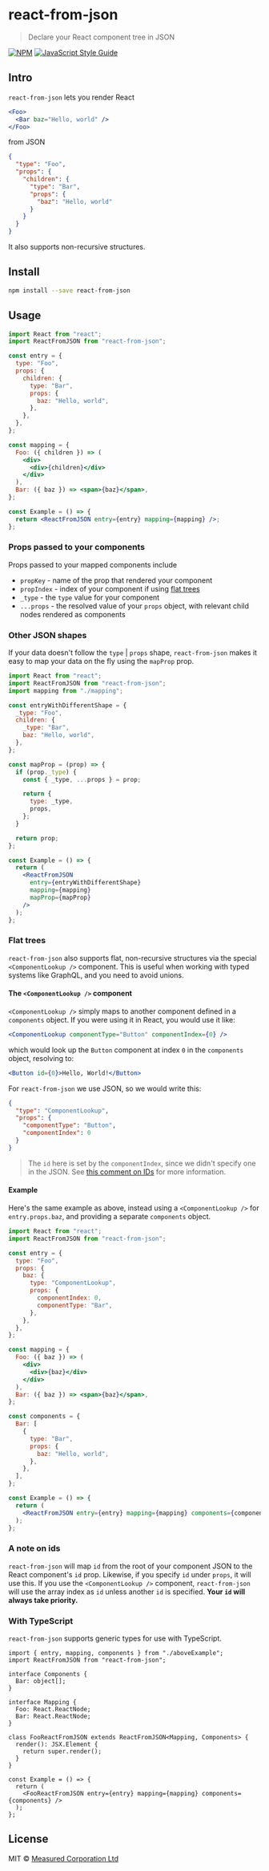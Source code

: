 # react-from-json

> Declare your React component tree in JSON

[![NPM](https://img.shields.io/npm/v/react-from-json.svg)](https://www.npmjs.com/package/react-from-json) [![JavaScript Style Guide](https://img.shields.io/badge/code_style-standard-brightgreen.svg)](https://standardjs.com)

## Intro

`react-from-json` lets you render React

```jsx
<Foo>
  <Bar baz="Hello, world" />
</Foo>
```

from JSON

```json
{
  "type": "Foo",
  "props": {
    "children": {
      "type": "Bar",
      "props": {
        "baz": "Hello, world"
      }
    }
  }
}
```

It also supports non-recursive structures.

## Install

```bash
npm install --save react-from-json
```

## Usage

```jsx
import React from "react";
import ReactFromJSON from "react-from-json";

const entry = {
  type: "Foo",
  props: {
    children: {
      type: "Bar",
      props: {
        baz: "Hello, world",
      },
    },
  },
};

const mapping = {
  Foo: ({ children }) => (
    <div>
      <div>{children}</div>
    </div>
  ),
  Bar: ({ baz }) => <span>{baz}</span>,
};

const Example = () => {
  return <ReactFromJSON entry={entry} mapping={mapping} />;
};
```

### Props passed to your components

Props passed to your mapped components include

- `propKey` - name of the prop that rendered your component
- `propIndex` - index of your component if using [flat trees](#flat-trees)
- `_type` - the `type` value for your component
- `...props` - the resolved value of your `props` object, with relevant child nodes rendered as components

### Other JSON shapes

If your data doesn't follow the `type` | `props` shape, `react-from-json` makes it easy to map your data on the fly using the `mapProp` prop.

```jsx
import React from "react";
import ReactFromJSON from "react-from-json";
import mapping from "./mapping";

const entryWithDifferentShape = {
  _type: "Foo",
  children: {
    _type: "Bar",
    baz: "Hello, world",
  },
};

const mapProp = (prop) => {
  if (prop._type) {
    const { _type, ...props } = prop;

    return {
      type: _type,
      props,
    };
  }

  return prop;
};

const Example = () => {
  return (
    <ReactFromJSON
      entry={entryWithDifferentShape}
      mapping={mapping}
      mapProp={mapProp}
    />
  );
};
```

### Flat trees

`react-from-json` also supports flat, non-recursive structures via the special `<ComponentLookup />` component. This is useful when working with typed systems like GraphQL, and you need to avoid unions.

#### The `<ComponentLookup />` component

`<ComponentLookup />` simply maps to another component defined in a `components` object. If you were using it in React, you would use it like:

```jsx
<ComponentLookup componentType="Button" componentIndex={0} />
```

which would look up the `Button` component at index `0` in the `components` object, resolving to:

```jsx
<Button id={0}>Hello, World!</Button>
```

For `react-from-json` we use JSON, so we would write this:

```json
{
  "type": "ComponentLookup",
  "props": {
    "componentType": "Button",
    "componentIndex": 0
  }
}
```

> The `id` here is set by the `componentIndex`, since we didn't specify one in the JSON. See <a href="#a-note-on-ids">this comment on IDs</a> for more information.

#### Example

Here's the same example as above, instead using a `<ComponentLookup />` for `entry.props.baz`, and providing a separate `components` object.

```jsx
import React from "react";
import ReactFromJSON from "react-from-json";

const entry = {
  type: "Foo",
  props: {
    baz: {
      type: "ComponentLookup",
      props: {
        componentIndex: 0,
        componentType: "Bar",
      },
    },
  },
};

const mapping = {
  Foo: ({ baz }) => (
    <div>
      <div>{baz}</div>
    </div>
  ),
  Bar: ({ baz }) => <span>{baz}</span>,
};

const components = {
  Bar: [
    {
      type: "Bar",
      props: {
        baz: "Hello, world",
      },
    },
  ],
};

const Example = () => {
  return (
    <ReactFromJSON entry={entry} mapping={mapping} components={components} />
  );
};
```

### A note on ids

`react-from-json` will map `id` from the root of your component JSON to the React component's `id` prop. Likewise, if you specify `id` under `props`, it will use this. If you use the `<ComponentLookup />` component, `react-from-json` will use the array index as `id` unless another `id` is specified. **Your `id` will always take priority.**

### With TypeScript

`react-from-json` supports generic types for use with TypeScript.

```tsx
import { entry, mapping, components } from "./aboveExample";
import ReactFromJSON from "react-from-json";

interface Components {
  Bar: object[];
}

interface Mapping {
  Foo: React.ReactNode;
  Bar: React.ReactNode;
}

class FooReactFromJSON extends ReactFromJSON<Mapping, Components> {
  render(): JSX.Element {
    return super.render();
  }
}

const Example = () => {
  return (
    <FooReactFromJSON entry={entry} mapping={mapping} components={components} />
  );
};
```

## License

MIT © [Measured Corporation Ltd](https://github.com/measuredco)
